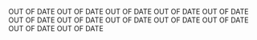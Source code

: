 OUT OF DATE
OUT OF DATE
OUT OF DATE
OUT OF DATE
OUT OF DATE
OUT OF DATE
OUT OF DATE
OUT OF DATE
OUT OF DATE
OUT OF DATE
OUT OF DATE
OUT OF DATE
